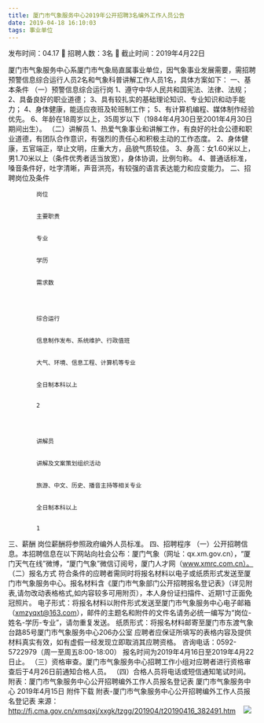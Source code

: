 ```yaml
---
title: 厦门市气象服务中心2019年公开招聘3名编外工作人员公告
date: 2019-04-18 16:10:03
tags: 事业单位
---
```

发布时间：04.17   🌟   招聘人数：3名   🌈   截止时间：2019年4月22日
<!-- more -->
厦门市气象服务中心系厦门市气象局直属事业单位，因气象事业发展需要，需招聘预警信息综合运行人员2名和气象科普讲解工作人员1名，具体方案如下：
一、基本条件
（一）预警信息综合运行岗
1、遵守中华人民共和国宪法、法律、法规；
2、具备良好的职业道德；
3、具有较扎实的基础理论知识、专业知识和动手能力；
4、身体健康，能适应夜班及轮班制工作；
5、有计算机编程、媒体制作经验优先。
6、年龄在18周岁以上，35周岁以下（1984年4月30日至2001年4月30日期间出生）。
（二）讲解员
1、热爱气象事业和讲解工作，有良好的社会公德和职业道德，有团队合作意识，有强烈的责任心和积极主动的工作态度。
2、身体健康，五官端正，举止文明，庄重大方，品貌气质较佳。
3、身高：女1.60米以上，男1.70米以上（条件优秀者适当放宽），身体协调，比例匀称。
4、普通话标准，嗓音条件好，吐字清晰，声音洪亮，有较强的语言表达能力和应变能力。
二、招聘岗位及条件

    
        
            
            岗位
            
            
            主要职责
            
            
            专业
            
            
            学历
            
            
            需求数
            
        
        
            
            综合运行
            
            
            信息制作发布、系统维护、行政值班
            
            
            大气、环境、信息工程、计算机等专业
            
            
            全日制本科以上
            
            
            2
            
        
        
            
            讲解员
            
            
            讲解及文案策划组织活动
            
            
            旅游、中文、历史、播音主持等相关专业
            
            
            全日制本科以上
            
            
            1
            
        
    

三、薪酬
岗位薪酬将参照政府编外人员标准。
四、招聘程序
（一）公开招聘信息。本招聘信息在以下网站向社会公布：厦门气象（网址：qx.xm.gov.cn），“厦门天气在线”微博，“厦门气象”微信订阅号，厦门人才网（www.xmrc.com.cn）。
（二）报名方式
符合条件的应聘者需同时将报名材料以电子或纸质形式发送至厦门市气象服务中心。报名材料含《厦门市气象部门公开招聘报名登记表》（详见附表,请勿改动表格格式,如内容较多可用附页），本人身份证扫描件、近期1寸正面免冠照片。
电子形式：将报名材料以附件形式发送至厦门市气象服务中心电子邮箱（xmzyqxt@163.com），邮件的主题名和附件的文件名请务必统一编写为“岗位-姓名-学历-专业”，请勿重复发送。
纸质形式：将报名材料邮寄至厦门市东渡气象台路85号厦门市气象服务中心206办公室
应聘者应保证所填写的表格内容及提供材料真实有效，如有虚假一经发现立即取消其应聘资格。
咨询电话：0592-5722979（周一至周五8:00-18:00）
报名时间为2019年4月16日至2019年4月22日止。
（三）资格审查。厦门市气象服务中心招聘工作小组对应聘者进行资格审查后于4月26日前通知合格人员。
（四）合格人员将电话或短信通知笔试时间。
附表：厦门市气象服务中心公开招聘编外工作人员报名登记表
厦门市气象服务中心
2019年4月15日
附件下载
附表-厦门市气象服务中心公开招聘编外工作人员报名登记表
来源：
http://fj.cma.gov.cn/xmsqxj/xxgk/tzgg/201904/t20190416_382491.htm
 
 ![](https://cdn.weiweiblog.cn/20181015134814.png)